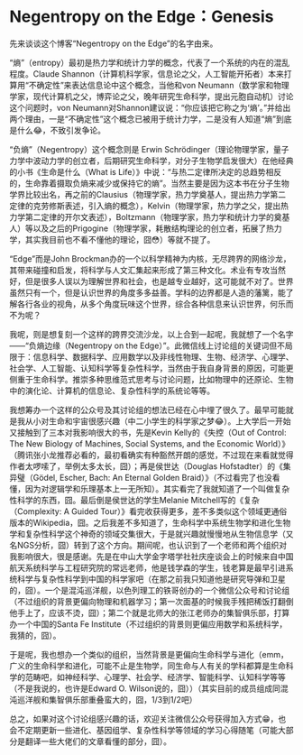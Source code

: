 # Negentropy on the Edge：Genesis

先来谈谈这个博客“Negentropy on the Edge”的名字由来。

“熵”（entropy）最初是热力学和统计力学的概念，代表了一个系统的内在的混乱程度。Claude Shannon（计算机科学家，信息论之父，人工智能开拓者）本来打算用“不确定性”来表达信息论中这个概念，当他和von Neumann（数学家和物理学家，现代计算机之父，博弈论之父，晚年研究生命科学，提出元胞自动机）讨论这个问题时，von Neumann对Shannon建议说：“你应该把它称之为‘熵’。”并给出两个理由，一是“不确定性”这个概念已被用于统计力学，二是没有人知道“熵”到底是什么😂，不致引发争论。

“负熵”（Negentropy）这个概念则是 Erwin Schrödinger（理论物理学家，量子力学中波动力学的创立者，后期研究生命科学，对分子生物学启发很大）在他经典的小书《生命是什么（What is Life）》中说：“与热二定律所决定的总趋势相反的，生命靠着摄取负熵来减少或保持它的熵”。当然主要是因为这本书在分子生物学界比较出名，再之前的Clausius（物理学家，热力学奠基人，提出热力学第二定律的克劳修斯表述，引入熵的概念），Kelvin（物理学家，热力学之父，提出热力学第二定律的开尔文表述），Boltzmann（物理学家，热力学和统计力学的奠基人）等以及之后的Prigogine（物理学家，耗散结构理论的创立者，拓展了热力学，其实我目前也不看不懂他的理论，囧😳）等就不提了。

 “Edge”而是John Brockman办的一个以科学精神为内核，无尽跨界的网络沙龙，其带来碰撞和启发，将科学与人文汇集起来形成了第三种文化。术业有专攻当然好，但是很多人误以为理解世界和社会，也是越专业越好，这可能就不对了。世界虽然只有一个，但是认识世界的角度多多益善。学科的边界都是人造的藩篱，能了解各行各业的视角，从多个角度玩味这个世界，综合各种信息来认识世界，何乐而不为呢？

我呢，则是想复刻一个这样的跨界交流沙龙，以上合到一起呢，我就想了一个名字——“负熵边缘（Negentropy on the Edge）”。此微信线上讨论组的关键词但不局限于：信息科学、数据科学、应用数学以及非线性物理、生物、经济学、心理学、社会学、人工智能、认知科学等复杂性科学，当然由于我自身背景的原因，可能更侧重于生命科学。推崇多种思维范式思考与讨论问题，比如物理中的还原论、生物中的演化论、计算机的信息论、复杂性科学的系统论等等。

 我想筹办一个这样的公众号及其讨论组的想法已经在心中埋了很久了。最早可能就是我从小对生命和宇宙很感兴趣（中二小学生的科学家之梦😂）。上大学后一开始又接触到了三本对我影响很大的书，先是Kevin Kelly的《失控（Out of Control: The New Biology of Machines, Social Systems, and the Economic World）》（腾讯张小龙推荐必看的，最初看确实有种豁然开朗的感觉，不过现在来看就觉得作者太啰嗦了，举例太多太长，囧）；再是侯世达（Douglas Hofstadter）的《集异璧（Gödel, Escher, Bach: An Eternal Golden Braid）》（不过看完了也没看懂，因为对逻辑学和乐理基本上一无所知）。其实看完了我就知道了一个叫做复杂性科学的东西，囧。最后倒是侯世达的学生Melanie Mitchell写的《复杂（Complexity: A Guided Tour）》看完收获得更多，差不多类似这个领域更通俗版本的Wikipedia，囧。之后我差不多知道了，生命科学中系统生物学和进化生物学和复杂性科学这个神奇的领域交集很大，于是就兴趣就慢慢地从生物信息学（又名NGS分析，囧）转到了这个方向。期间呢，也认识到了一个老师和两个组织对我影响很大，很是感谢。先是在中山大学金字塔学社社庆座谈会上的时候来自中国航天系统科学与工程研究院的常远老师，他是钱学森的学生，钱老算是最早引进系统科学与复杂性科学到中国的科学家吧（在那之前我只知道他是研究导弹和卫星的，囧）。一个是混沌巡洋舰，以色列理工的铁哥创办的一个微信公众号和讨论组（不过组织的背景更偏向物理和机器学习；第一次面基的时候我手残把稀饭打翻倒他手上了，应该不烫，囧）；第二个就是北师大的张江老师办的集智俱乐部，打算办一个中国的Santa Fe Institute（不过组织的背景则更偏应用数学和系统科学，我猜的，囧）。

于是呢，我也想办一个类似的组织，当然背景是更偏向生命科学与进化（emm，广义的生命科学和进化，可能不止是生物学，同生命与人有关的学科都算是生命科学的范畴吧，如神经科学、心理学、社会学、经济学、智能科学、认知科学等等（不是我说的，也许是Edward O. Wilson说的，囧））（其实目前的成员组成同混沌巡洋舰和集智俱乐部重叠蛮大的，囧，1/3到1/2吧）

总之，如果对这个讨论组感兴趣的话，欢迎关注微信公众号获得加入方式😁，也会不定期更新一些进化、基因组学、复杂性科学等领域的学习心得随笔（可能大部分是翻译一些大佬们的文章看懂的部分，囧）。
